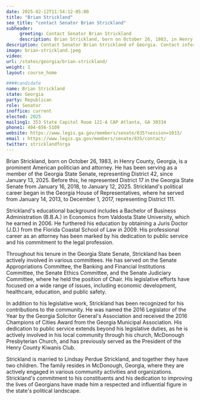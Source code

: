 ```yaml
---
date: 2025-02-12T11:54:12-05:00
title: "Brian Strickland"
seo_title: "contact Senator Brian Strickland"
subheader:
     greeting: Contact Senator Brian Strickland
     description: Brian Strickland, born on October 26, 1983, in Henry County, Georgia, is a prominent American politician and attorney. He has been serving as a member of the Georgia State Senate, representing District 42, since January 13, 2025.
description: Contact Senator Brian Strickland of Georgia. Contact information for Brian Strickland includes email address, phone number, and mailing address.
image: brian-strickland.jpeg
video:
url: /states/georgia/brian-strickland/
weight: 1
layout: course_home

####candidate
name: Brian Strickland
state: Georgia
party: Republican
role: Senator
inoffice: current
elected: 2025
mailing1: 353 State Capitol Room 121-A CAP Atlanta, GA 30334
phone1: 404-656-5109
website: https://www.legis.ga.gov/members/senate/835?session=1033/
email : https://www.legis.ga.gov/members/senate/835/contact/
twitter: stricklandforga
---
```

Brian Strickland, born on October 26, 1983, in Henry County, Georgia, is a prominent American politician and attorney. He has been serving as a member of the Georgia State Senate, representing District 42, since January 13, 2025. Before this, he represented District 17 in the Georgia State Senate from January 16, 2018, to January 12, 2025. Strickland's political career began in the Georgia House of Representatives, where he served from January 14, 2013, to December 1, 2017, representing District 111.

Strickland's educational background includes a Bachelor of Business Administration (B.B.A.) in Economics from Valdosta State University, which he earned in 2006. He furthered his education by obtaining a Juris Doctor (J.D.) from the Florida Coastal School of Law in 2009. His professional career as an attorney has been marked by his dedication to public service and his commitment to the legal profession.

Throughout his tenure in the Georgia State Senate, Strickland has been actively involved in various committees. He has served on the Senate Appropriations Committee, the Banking and Financial Institutions Committee, the Senate Ethics Committee, and the Senate Judiciary Committee, where he held the position of Chair. His legislative efforts have focused on a wide range of issues, including economic development, healthcare, education, and public safety.

In addition to his legislative work, Strickland has been recognized for his contributions to the community. He was named the 2016 Legislator of the Year by the Georgia Solicitor General's Association and received the 2016 Champions of Cities Award from the Georgia Municipal Association. His dedication to public service extends beyond his legislative duties, as he is actively involved in his local community through his church, McDonough Presbyterian Church, and has previously served as the President of the Henry County Kiwanis Club.

Strickland is married to Lindsay Perdue Strickland, and together they have two children. The family resides in McDonough, Georgia, where they are actively engaged in various community activities and organizations. Strickland's commitment to his constituents and his dedication to improving the lives of Georgians have made him a respected and influential figure in the state's political landscape.
